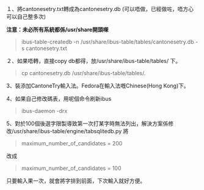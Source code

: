 １、將cantonesetry.txt轉成為cantonesetry.db (可以唔做，已經做咗，唔方心可以自己整多次)

**注意：未必所有系統都係/usr/share開頭㗎**
> ibus-table-createdb -n  /usr/share/ibus-table/tables/cantonesetry.db -s cantonesetry.txt

２、如果唔轉，直接copy db都得，放/usr/share/ibus-table/tables/ 下。
> cp cantonesetry.db  /usr/share/ibus-table/tables/.

3、裝添加CantoneTry輸入法。Fedora在輸入法嘅Chinese(Hong Kong)下。

4、如果自己修改碼表，用呢個命令刷新ibus
> ibus-daemon -drx

5、對於100個後選字限製導致第一次打某字時無法列出，解決方案係修改/usr/share/ibus-table/engine/tabsqlitedb.py
將
> maximum_number_of_candidates = 200

改成
> maximum_number_of_candidates = 100

只要輸入果一次，就會將字排到前面，下次輸入就好方便。
